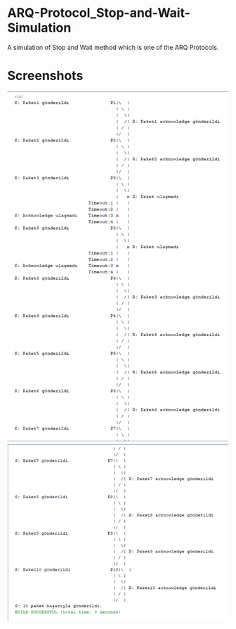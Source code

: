 # ARQ-Protocol_Stop-and-Wait-Simulation
A simulation of Stop and Wait method which is one of the ARQ Protocols.

# Screenshots

![screenshot](https://github.com/TolgaGolet/ARQ-Protocol_Stop-and-Wait-Simulation/blob/master/Screenshots/Screenshot.png)
![screenshot](https://github.com/TolgaGolet/ARQ-Protocol_Stop-and-Wait-Simulation/blob/master/Screenshots/Screenshot2.png)
